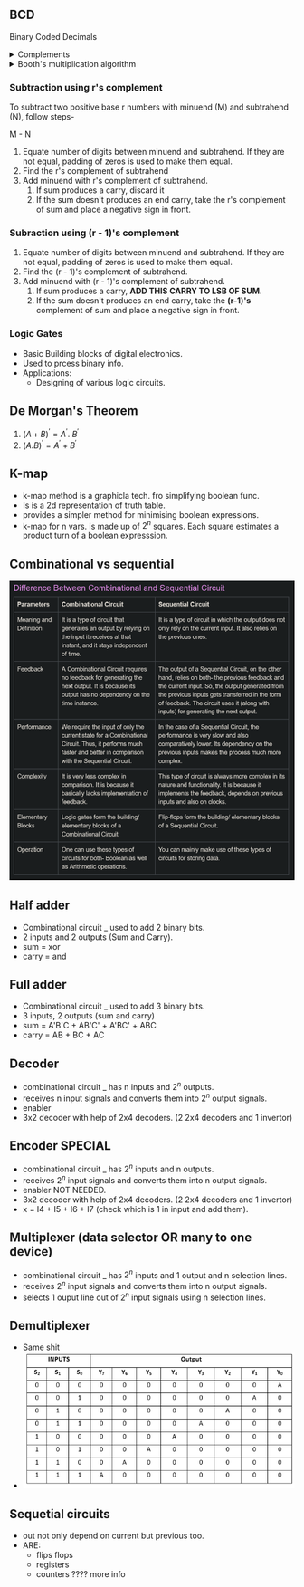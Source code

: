 ## BCD

Binary Coded Decimals

<details>
<summary>Complements</summary>

## Complements

- Used in digital computers _ simplifying subtraction operation and for logical manipulation.

__2 Types__ -

### r's complement

- If N is a no. to base r with integer part of n digit, the r's complement of N is defined as :  
$r^{n} - N$  
, where r = base of no.  
n= no. of integer digits  
N = given (+)ve no.

<b>WRITE SOME EXAMPLES HERE</b>

### (r - 1)'s complement

- If N is a no. to base r with integer part of n digit and m fraction digits, the (r-1)'s complement of N is defined as :  
$(r^{n} - 1) - N$   OR   $(r^{n} - r^{-m}) - N$  
, where r = base of no.  
n= no. of integer digits  
N = given (+)ve no.  
m = fraction digits

<b>WRITE SOME EXAMPLES HERE</b>

- Basically whatevers closest to $r^{n}$.

### Some stuff here

- There are two complement forms used in digital systems to represent signed numbers. These are 1's complement and 2's complement.
- These two forms are used to represent negative numbers.
- Most computer performs subtraction by 2's complement method.
- The advantage of performing subtraction by complement method is reduction in hardware instead of having separate digital circuits for addition and subtraction.
- Only adding circuits are needed, i.e., subtraction is also performed by adders only.

### 1's complement

- To calculate 1's complement of binary no., simply change all 1's to 0 and all 0's to 1.

### 2's complement

- Can be obtained by adding 1 to the 1's compelement of number.

</details>

<details>

<summary>Booth's multiplication algorithm</summary>

### Booth's multiplication algorithm

- Booth's multiplication algorithm provides steps to perform multiplication using binary number.
- Using this algorithm there will be no need to convert sign of final result if sign of multiplier and multiplicant is different.

</details>

### Subtraction using r's complement

To subtract two positive base r numbers with minuend (M) and subtrahend (N), follow steps-  

M - N

1. Equate number of digits between minuend and subtrahend. If they are not equal, padding of zeros is used to make them equal.
2. Find the r's complement of subtrahend
3. Add minuend with r's complement of subtrahend.
    1. If sum produces a carry, discard it
    2. If the sum doesn't produces an end carry, take the r's complement of sum and place a negative sign in front.

### Subraction using (r - 1)'s complement

1. Equate number of digits between minuend and subtrahend. If they are not equal, padding of zeros is used to make them equal.
2. Find the (r - 1)'s complement of subtrahend.
3. Add minuend with (r - 1)'s complement of subtrahend.
    1. If sum produces a carry, __ADD THIS CARRY TO LSB OF SUM__.
    2. If the sum doesn't produces an end carry, take the __(r-1)'s__ complement of sum and place a negative sign in front.

### Logic Gates

- Basic Building blocks of digital electronics.
- Used to prcess binary info.
- Applications:
  - Designing of various logic circuits.

## De Morgan's Theorem

1. $(A+B)^{'} = A^{'}.\ B^{'}$
2. $(A.B)^{'} = A^{'}+B^{'}$

## K-map

- k-map method is a graphicla tech. fro simplifying boolean func.
- Is is a 2d representation of truth table.
- provides a simpler method for minimising boolean expressions.
- k-map for n vars. is made up of $2^{n}$ squares. Each square estimates a product turn of a boolean expresssion.

## Combinational vs sequential

![](20221124232032.png)  

## Half adder

- Combinational circuit _ used to add 2 binary bits.
- 2 inputs and 2 outputs (Sum and Carry).
- sum = xor
- carry = and

## Full adder

- Combinational circuit _ used to add 3 binary bits.
- 3 inputs, 2 outputs (sum and carry)
- sum = A'B'C + AB'C' + A'BC' + ABC
- carry = AB + BC + AC

## Decoder

- combinational circuit _ has n inputs and $2^{n}$ outputs.
- receives n input signals and converts them into $2^{n}$ output signals.
- enabler
- 3x2 decoder with help of 2x4 decoders. (2 2x4 decoders and 1 invertor)

## Encoder SPECIAL

- combinational circuit _ has $2^{n}$ inputs and n outputs.
- receives $2^{n}$ input signals and converts them into n output signals.
- enabler NOT NEEDED.
- 3x2 decoder with help of 2x4 decoders. (2 2x4 decoders and 1 invertor)
- x = I4 + I5 + I6 + I7 (check which is 1 in input and add them).

## Multiplexer (data selector OR many to one device)

- combinational circuit _ has $2^{n}$ inputs and 1 output and n selection lines.
- receives $2^{n}$ input signals and converts them into n output signals.
- selects 1 ouput line out of $2^{n}$ input signals using n selection lines.

## Demultiplexer

- Same shit
- ![](20221124234304.png)   

## Sequetial circuits

- out not only depend on current but previous too.
- ARE:
  - flips flops
  - registers
  - counters ???? more info